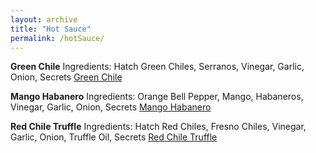 ```yaml
---
layout: archive
title: "Hot Sauce"
permalink: /hotSauce/
---
```



**Green Chile**
Ingredients: Hatch Green Chiles, Serranos, Vinegar, Garlic, Onion, Secrets
[Green Chile](/zcrennen.github.io/images/greenChile.png)


**Mango Habanero**
Ingredients: Orange Bell Pepper, Mango, Habaneros, Vinegar, Garlic, Onion, Secrets
[Mango Habanero](/zcrennen.github.io/images/mangoHabanero.png)

**Red Chile Truffle**
Ingredients: Hatch Red Chiles, Fresno Chiles, Vinegar, Garlic, Onion, Truffle Oil, Secrets
[Red Chile Truffle](/zcrennen.github.io/images/mangoHabanero.png)